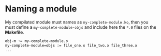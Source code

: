 # Naming a module
My compilated module must names as ``my-complete-module.ko``, then you must define a ``my-complete-module-objs`` and include here the ``*.0`` files on the **Makefile**.

```bash
obj-m += my-complete-module.o
my-complete-module=objs := file_one.o file_two.o file_three.o
...
```
